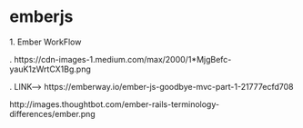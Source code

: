 # emberjs

<p>1. Ember WorkFlow</p>
<p>. https://cdn-images-1.medium.com/max/2000/1*MjgBefc-yauK1zWrtCX1Bg.png </p>
<p>. LINK--> https://emberway.io/ember-js-goodbye-mvc-part-1-21777ecfd708</p>
<p>http://images.thoughtbot.com/ember-rails-terminology-differences/ember.png</p>


